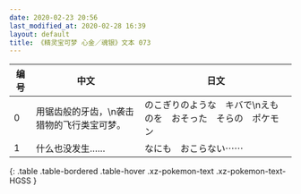 ```yaml
---
date: 2020-02-23 20:56
last_modified_at: 2020-02-28 16:39
layout: default
title: 《精灵宝可梦 心金／魂银》文本 073
---
```

| 编号 | 中文 | 日文 |
| ---- | ---- | ---- |
| 0 | 用锯齿般的牙齿，\n袭击猎物的飞行类宝可梦。 | のこぎりのような　キバで\nえものを　おそった　そらの　ポケモン |
| 1 | 什么也没发生…… | なにも　おこらない⋯⋯ |
{: .table .table-bordered .table-hover .xz-pokemon-text .xz-pokemon-text-HGSS }